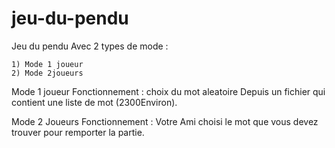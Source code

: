# jeu-du-pendu


Jeu du pendu Avec 2 types de mode :

    1) Mode 1 joueur
    2) Mode 2joueurs 
    
    

  Mode 1 joueur Fonctionnement : 
  choix du mot aleatoire Depuis un fichier qui contient une liste de mot (2300Environ).


Mode 2 Joueurs Fonctionnement : 
  Votre Ami choisi le mot que vous devez trouver pour remporter la partie. 
